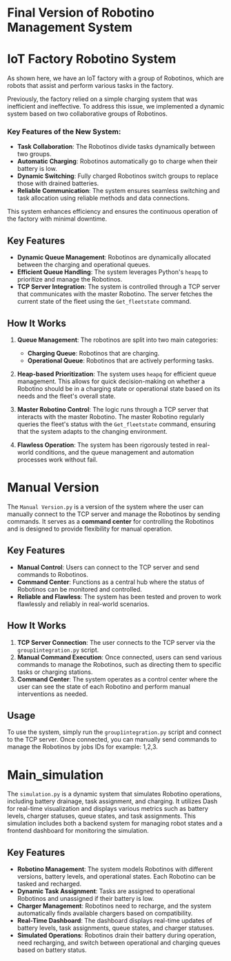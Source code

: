 # Final Version of Robotino Management System

# IoT Factory Robotino System

As shown here, we have an IoT factory with a group of Robotinos, which are robots that assist and perform various tasks in the factory. 

Previously, the factory relied on a simple charging system that was inefficient and ineffective. To address this issue, we implemented a dynamic system based on two collaborative groups of Robotinos. 

### Key Features of the New System:
- **Task Collaboration**: The Robotinos divide tasks dynamically between two groups.
- **Automatic Charging**: Robotinos automatically go to charge when their battery is low.
- **Dynamic Switching**: Fully charged Robotinos switch groups to replace those with drained batteries.
- **Reliable Communication**: The system ensures seamless switching and task allocation using reliable methods and data connections.

This system enhances efficiency and ensures the continuous operation of the factory with minimal downtime.
## Key Features

- **Dynamic Queue Management**: Robotinos are dynamically allocated between the charging and operational queues.
- **Efficient Queue Handling**: The system leverages Python's `heapq` to prioritize and manage the Robotinos.
- **TCP Server Integration**: The system is controlled through a TCP server that communicates with the master Robotino. The server fetches the current state of the fleet using the `Get_fleetstate` command.

## How It Works

1. **Queue Management**: The robotinos are split into two main categories:
    - **Charging Queue**: Robotinos that are charging.
    - **Operational Queue**: Robotinos that are actively performing tasks.

2. **Heap-based Prioritization**: The system uses `heapq` for efficient queue management. This allows for quick decision-making on whether a Robotino should be in a charging state or operational state based on its needs and the fleet's overall state.

3. **Master Robotino Control**: The logic runs through a TCP server that interacts with the master Robotino. The master Robotino regularly queries the fleet's status with the `Get_fleetstate` command, ensuring that the system adapts to the changing environment.

4. **Flawless Operation**: The system has been rigorously tested in real-world conditions, and the queue management and automation processes work without fail.

# Manual Version

The `Manual Version.py` is a version of the system where the user can manually connect to the TCP server and manage the Robotinos by sending commands. It serves as a **command center** for controlling the Robotinos and is designed to provide flexibility for manual operation.

## Key Features

- **Manual Control**: Users can connect to the TCP server and send commands to Robotinos.
- **Command Center**: Functions as a central hub where the status of Robotinos can be monitored and controlled.
- **Reliable and Flawless**: The system has been tested and proven to work flawlessly and reliably in real-world scenarios.

## How It Works

1. **TCP Server Connection**: The user connects to the TCP server via the `group1integration.py` script.
2. **Manual Command Execution**: Once connected, users can send various commands to manage the Robotinos, such as directing them to specific tasks or charging stations.
3. **Command Center**: The system operates as a control center where the user can see the state of each Robotino and perform manual interventions as needed.

## Usage

To use the system, simply run the `group1integration.py` script and connect to the TCP server. Once connected, you can manually send commands to manage the Robotinos by jobs IDs for example: 1,2,3.

# Main_simulation

The `simulation.py` is a dynamic system that simulates Robotino operations, including battery drainage, task assignment, and charging. It utilizes Dash for real-time visualization and displays various metrics such as battery levels, charger statuses, queue states, and task assignments. This simulation includes both a backend system for managing robot states and a frontend dashboard for monitoring the simulation.

## Key Features

- **Robotino Management**: The system models Robotinos with different versions, battery levels, and operational states. Each Robotino can be tasked and recharged.
- **Dynamic Task Assignment**: Tasks are assigned to operational Robotinos and unassigned if their battery is low.
- **Charger Management**: Robotinos need to recharge, and the system automatically finds available chargers based on compatibility.
- **Real-Time Dashboard**: The dashboard displays real-time updates of battery levels, task assignments, queue states, and charger statuses.
- **Simulated Operations**: Robotinos drain their battery during operation, need recharging, and switch between operational and charging queues based on battery status.




